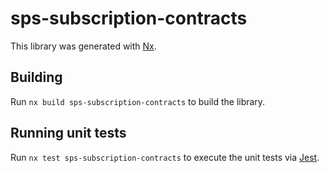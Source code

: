 # sps-subscription-contracts

This library was generated with [Nx](https://nx.dev).

## Building

Run `nx build sps-subscription-contracts` to build the library.

## Running unit tests

Run `nx test sps-subscription-contracts` to execute the unit tests via [Jest](https://jestjs.io).
